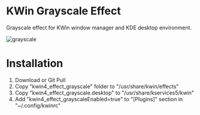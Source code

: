 # KWin Grayscale Effect

Grayscale effect for KWin window manager and KDE desktop environment.

![grayscale](https://gitlab.com/murat.cileli/kwin-grayscale-effect/raw/master/Screenshot_20180917_090716.png "grayscale")

# Installation

1. Download or Git Pull
2. Copy "kwin4_effect_grayscale" folder to "/usr/share/kwin/effects"
3. Copy "kwin4_effect_grayscale.desktop" to "/usr/share/kservices5/kwin"
4. Add "kwin4_effect_grayscaleEnabled=true" to "[Plugins]" section in "~/.config/kwinrc"
